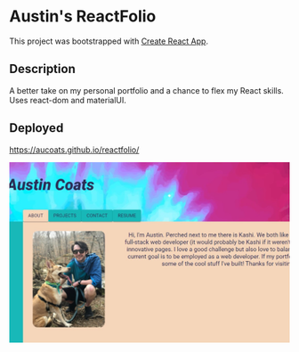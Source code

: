 # Austin's ReactFolio

This project was bootstrapped with [Create React App](https://github.com/facebook/create-react-app).

## Description
A better take on my personal portfolio and a chance to flex my React skills. Uses react-dom and materialUI. 

## Deployed
https://aucoats.github.io/reactfolio/

![Austin's Reactfolio](./src/assets/img/deployed.jpg)


